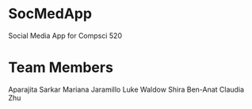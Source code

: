# SocMedApp
Social Media App for Compsci 520 

# Team Members
Aparajita Sarkar
Mariana Jaramillo
Luke Waldow
Shira Ben-Anat
Claudia Zhu